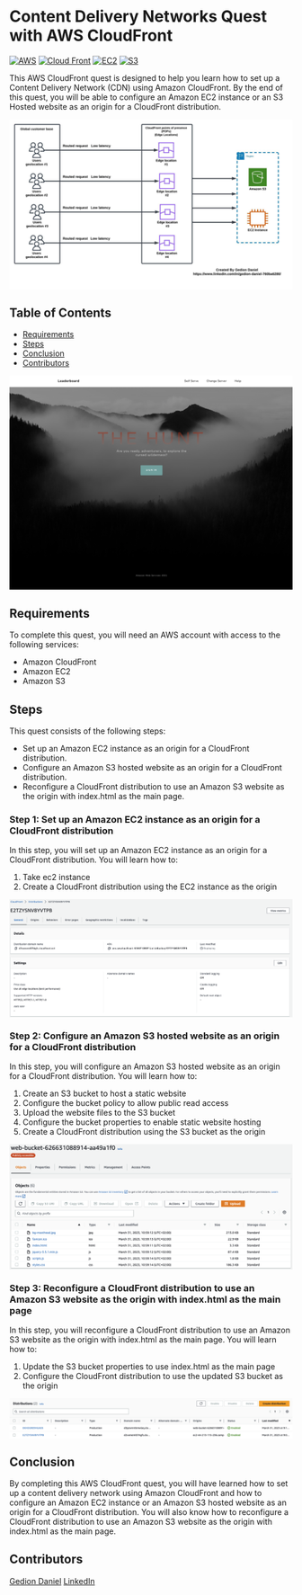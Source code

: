 
# Content Delivery Networks Quest with AWS CloudFront

[![AWS](https://img.shields.io/badge/AWS-100000?style=flat&logo=amazon&logoColor=FFFFFF&labelColor=5C5C5C&color=FF7300)](https://docs.aws.amazon.com/quicksight/latest/user/signing-up.html)
[![Cloud Front](https://img.shields.io/badge/AWS_CloudFront-100000?style=flat&logo=amazoncloudfront&logoColor=white&labelColor=494949&color=ED1C24)](https://aws.amazon.com/cloudfront/)
[![EC2](https://img.shields.io/badge/AWS_EC2-100000?style=flat&logo=amazonec2&logoColor=white&labelColor=494949&color=FF7300)](https://aws.amazon.com/cloudwatch/)
[![S3](https://img.shields.io/badge/AWS_S3-100000?style=flat&logo=amazons3&logoColor=white&labelColor=494949&color=FF7300)](https://aws.amazon.com/cloudwatch/)


This AWS CloudFront quest is designed to help you learn how to set up a Content Delivery Network (CDN) using Amazon CloudFront. By the end of this quest, you will be able to configure an Amazon EC2 instance or an S3 Hosted website as an origin for a CloudFront distribution.
<p align="center">
  <img src="../Images/project-7-architecture-diagram.jpeg" alt="" style="display: block; margin: auto;" />
</p>


## Table of Contents

- [Requirements](#requirements)
- [Steps](#Steps)
- [Conclusion](#conclusion)
- [Contributors](#contributors)

<p align="center">
  <img src="./img/2.png" alt="" style="display: block; margin: auto;" />
</p>


## Requirements
To complete this quest, you will need an AWS account with access to the following services:
- Amazon CloudFront
- Amazon EC2
- Amazon S3

## Steps
This quest consists of the following steps:

- Set up an Amazon EC2 instance as an origin for a CloudFront distribution.
- Configure an Amazon S3 hosted website as an origin for a CloudFront distribution.
- Reconfigure a CloudFront distribution to use an Amazon S3 website as the origin with index.html as the main page.


### Step 1: Set up an Amazon EC2 instance as an origin for a CloudFront distribution
In this step, you will set up an Amazon EC2 instance as an origin for a CloudFront distribution. You will learn how to:

1. Take ec2 instance 
2. Create a CloudFront distribution using the EC2 instance as the origin

<p align="center">
  <img src="./img/3.png" alt="" style="display: block; margin: auto;" />
</p>

### Step 2: Configure an Amazon S3 hosted website as an origin for a CloudFront distribution

In this step, you will configure an Amazon S3 hosted website as an origin for a CloudFront distribution. You will learn how to:

1. Create an S3 bucket to host a static website
2. Configure the bucket policy to allow public read access
3. Upload the website files to the S3 bucket
4. Configure the bucket properties to enable static website hosting
5. Create a CloudFront distribution using the S3 bucket as the origin

<p align="center">
  <img src="./img/4.png" alt="" style="display: block; margin: auto;" />
</p>

### Step 3: Reconfigure a CloudFront distribution to use an Amazon S3 website as the origin with index.html as the main page
In this step, you will reconfigure a CloudFront distribution to use an Amazon S3 website as the origin with index.html as the main page. You will learn how to:

1. Update the S3 bucket properties to use index.html as the main page
2. Configure the CloudFront distribution to use the updated S3 bucket as the origin

<p align="center">
  <img src="./img/5.png" alt="" style="display: block; margin: auto;" />
</p>


## Conclusion
By completing this AWS CloudFront quest, you will have learned how to set up a content delivery network using Amazon CloudFront and how to configure an Amazon EC2 instance or an Amazon S3 hosted website as an origin for a CloudFront distribution. You will also know how to reconfigure a CloudFront distribution to use an Amazon S3 website as the origin with index.html as the main page.

## Contributors

[Gedion Daniel](https://gediondaniel.dev/)
[LinkedIn](https://www.linkedin.com/in/gedion-daniel-760ba6280/)
